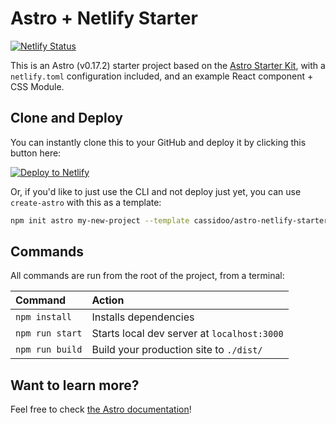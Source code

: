 # Astro + Netlify Starter

[![Netlify Status](https://api.netlify.com/api/v1/badges/9e561573-ed5f-4ef9-86d1-e098fa22429f/deploy-status)](https://app.netlify.com/sites/astro-netlify/deploys)

This is an Astro (v0.17.2) starter project based on the [Astro Starter Kit](https://github.com/snowpackjs/astro/tree/main/examples/starter), with a `netlify.toml` configuration included, and an example React component + CSS Module.

## Clone and Deploy

You can instantly clone this to your GitHub and deploy it by clicking this button here:

[![Deploy to Netlify](https://www.netlify.com/img/deploy/button.svg)](https://app.netlify.com/start/deploy?repository=https://github.com/cassidoo/astro-netlify-starter)

Or, if you'd like to just use the CLI and not deploy just yet, you can use `create-astro` with this as a template:

```bash
npm init astro my-new-project --template cassidoo/astro-netlify-starter
```

## Commands

All commands are run from the root of the project, from a terminal:

| Command         | Action                                      |
| :-------------- | :------------------------------------------ |
| `npm install`   | Installs dependencies                       |
| `npm run start` | Starts local dev server at `localhost:3000` |
| `npm run build` | Build your production site to `./dist/`     |

## Want to learn more?

Feel free to check [the Astro documentation](https://github.com/snowpackjs/astro)!
